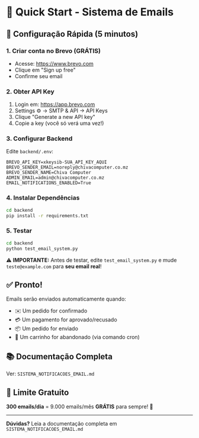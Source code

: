 # 📧 Quick Start - Sistema de Emails

## 🚀 Configuração Rápida (5 minutos)

### 1. Criar conta no Brevo (GRÁTIS)
- Acesse: https://www.brevo.com
- Clique em "Sign up free"
- Confirme seu email

### 2. Obter API Key
1. Login em: https://app.brevo.com
2. Settings ⚙️ → SMTP & API → API Keys
3. Clique "Generate a new API key"
4. Copie a key (você só verá uma vez!)

### 3. Configurar Backend

Edite `backend/.env`:

```env
BREVO_API_KEY=xkeysib-SUA_API_KEY_AQUI
BREVO_SENDER_EMAIL=noreply@chivacomputer.co.mz
BREVO_SENDER_NAME=Chiva Computer
ADMIN_EMAIL=admin@chivacomputer.co.mz
EMAIL_NOTIFICATIONS_ENABLED=True
```

### 4. Instalar Dependências

```bash
cd backend
pip install -r requirements.txt
```

### 5. Testar

```bash
cd backend
python test_email_system.py
```

⚠️ **IMPORTANTE:** Antes de testar, edite `test_email_system.py` e mude `teste@example.com` para **seu email real**!

## ✅ Pronto!

Emails serão enviados automaticamente quando:
- ✉️ Um pedido for confirmado
- 💳 Um pagamento for aprovado/recusado
- 📦 Um pedido for enviado
- 🛒 Um carrinho for abandonado (via comando cron)

## 📚 Documentação Completa

Ver: `SISTEMA_NOTIFICACOES_EMAIL.md`

## 🎯 Limite Gratuito

**300 emails/dia** = 9.000 emails/mês **GRÁTIS** para sempre! 🎉

---

**Dúvidas?** Leia a documentação completa em `SISTEMA_NOTIFICACOES_EMAIL.md`
